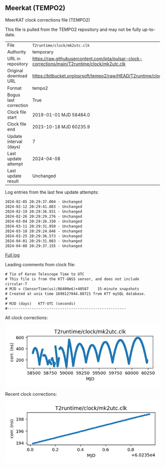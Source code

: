 
## Meerkat (TEMPO2)

MeerKAT clock corrections file (TEMPO2)

This file is pulled from the TEMPO2 repository and may not be fully
up-to-date.

|     |     |
|:--- |:--- |
| File | `T2runtime/clock/mk2utc.clk` |
| Authority | temporary |
| URL in repository | <https://raw.githubusercontent.com/ipta/pulsar-clock-corrections/main/T2runtime/clock/mk2utc.clk> |
| Original download URL | <https://bitbucket.org/psrsoft/tempo2/raw/HEAD/T2runtime/clock/mk2utc.clk> |
| Format | tempo2 |
| Bogus last correction | True |
| Clock file start | 2019-01-01 MJD 58484.0 |
| Clock file end | 2023-10-18 MJD 60235.9 |
| Update interval (days) | 7 |
| Last update attempt | 2024-04-08 |
| Last update result | Unchanged |

Log entries from the last few update attempts:
```
2024-02-05 20:29:37.004 - Unchanged
2024-02-12 20:29:41.883 - Unchanged
2024-02-19 20:29:36.931 - Unchanged
2024-02-26 20:29:29.276 - Unchanged
2024-03-04 20:29:26.330 - Unchanged
2024-03-11 20:29:31.850 - Unchanged
2024-03-18 20:29:24.846 - Unchanged
2024-03-25 20:29:36.573 - Unchanged
2024-04-01 20:29:31.083 - Unchanged
2024-04-08 20:29:37.155 - Unchanged
```
[Full log](https://raw.githubusercontent.com/ipta/pulsar-clock-corrections/main/log/T2runtime/clock/mk2utc.clk.log)

Leading comments from clock file:

    # Tie of Karoo Telescope Time to UTC
    # This file is from the KTT-GNSS sensor, and does not include circular-T
    # MJD = (SensorTime(us)/86400e6)+40587    15-minute snapshots
    # Created at unix time 1698127044.80721 from KTT mySQL database.
    #
    # MJD (days)   KTT-UTC (seconds)
    #------------------------------------------------------



All clock corrections:

![plot of all clock corrections](mk2utc.clk.png "All corrections")

Recent clock corrections:

![plot of recent clock corrections](mk2utc.clk.short.png "Recent corrections")

